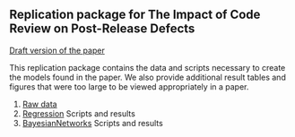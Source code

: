 ## Replication package for The Impact of Code Review on Post-Release Defects

[Draft version of the paper](KrutauzReviewDefectsDraft.pdf)

This replication package contains the data and scripts necessary to create the models found in the paper. We also provide additional result tables and figures that were too large to be viewed appropriately in a paper.

1. [Raw data](Data/)
2. [Regression](Regression/) Scripts and results
3. [BayesianNetworks](BayesianNetworks/) Scripts and results
